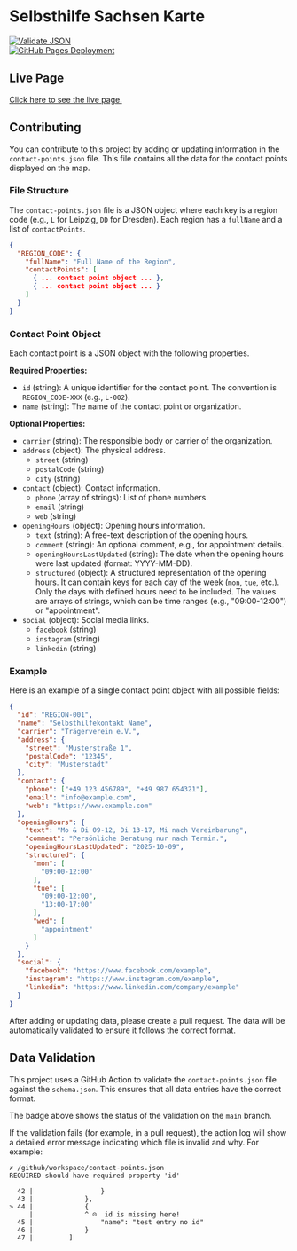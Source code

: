 # Selbsthilfe Sachsen Karte

[![Validate JSON](https://github.com/es-sn/selbsthilfe-sachsen-karte/actions/workflows/validate-json.yml/badge.svg)](https://github.com/es-sn/selbsthilfe-sachsen-karte/actions/workflows/validate-json.yml)<br>
[![GitHub Pages Deployment](https://img.shields.io/github/deployments/es-sn/selbsthilfe-sachsen-karte/github-pages)](https://github.com/es-sn/selbsthilfe-sachsen-karte/deployments)

## Live Page
[Click here to see the live page.](https://es-sn.github.io/selbsthilfe-sachsen-karte/)

## Contributing

You can contribute to this project by adding or updating information in the `contact-points.json` file. This file contains all the data for the contact points displayed on the map.

### File Structure

The `contact-points.json` file is a JSON object where each key is a region code (e.g., `L` for Leipzig, `DD` for Dresden). Each region has a `fullName` and a list of `contactPoints`.

```json
{
  "REGION_CODE": {
    "fullName": "Full Name of the Region",
    "contactPoints": [
      { ... contact point object ... },
      { ... contact point object ... }
    ]
  }
}
```

### Contact Point Object

Each contact point is a JSON object with the following properties.

**Required Properties:**

*   `id` (string): A unique identifier for the contact point. The convention is `REGION_CODE-XXX` (e.g., `L-002`).
*   `name` (string): The name of the contact point or organization.

**Optional Properties:**

*   `carrier` (string): The responsible body or carrier of the organization.
*   `address` (object): The physical address.
    *   `street` (string)
    *   `postalCode` (string)
    *   `city` (string)
*   `contact` (object): Contact information.
    *   `phone` (array of strings): List of phone numbers.
    *   `email` (string)
    *   `web` (string)
*   `openingHours` (object): Opening hours information.
    *   `text` (string): A free-text description of the opening hours.
    *   `comment` (string): An optional comment, e.g., for appointment details.
    *   `openingHoursLastUpdated` (string): The date when the opening hours were last updated (format: YYYY-MM-DD).
    *   `structured` (object): A structured representation of the opening hours. It can contain keys for each day of the week (`mon`, `tue`, etc.). Only the days with defined hours need to be included. The values are arrays of strings, which can be time ranges (e.g., "09:00-12:00") or "appointment".
*   `social` (object): Social media links.
    *   `facebook` (string)
    *   `instagram` (string)
    *   `linkedin` (string)

### Example

Here is an example of a single contact point object with all possible fields:

```json
{
  "id": "REGION-001",
  "name": "Selbsthilfekontakt Name",
  "carrier": "Trägerverein e.V.",
  "address": {
    "street": "Musterstraße 1",
    "postalCode": "12345",
    "city": "Musterstadt"
  },
  "contact": {
    "phone": ["+49 123 456789", "+49 987 654321"],
    "email": "info@example.com",
    "web": "https://www.example.com"
  },
  "openingHours": {
    "text": "Mo & Di 09-12, Di 13-17, Mi nach Vereinbarung",
    "comment": "Persönliche Beratung nur nach Termin.",
    "openingHoursLastUpdated": "2025-10-09",
    "structured": {
      "mon": [
        "09:00-12:00"
      ],
      "tue": [
        "09:00-12:00",
        "13:00-17:00"
      ],
      "wed": [
        "appointment"
      ]
    }
  },
  "social": {
    "facebook": "https://www.facebook.com/example",
    "instagram": "https://www.instagram.com/example",
    "linkedin": "https://www.linkedin.com/company/example"
  }
}
```

After adding or updating data, please create a pull request. The data will be automatically validated to ensure it follows the correct format.

## Data Validation

This project uses a GitHub Action to validate the `contact-points.json` file against the `schema.json`. This ensures that all data entries have the correct format.

The badge above shows the status of the validation on the `main` branch.

If the validation fails (for example, in a pull request), the action log will show a detailed error message indicating which file is invalid and why. For example:

```
✗ /github/workspace/contact-points.json
REQUIRED should have required property 'id'

  42 |                 }
  43 |             },
> 44 |             {
     |             ^ ☹️  id is missing here!
  45 |                 "name": "test entry no id"
  46 |             }
  47 |         ]
```
